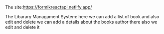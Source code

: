 The site:https://formikreactapi.netlify.app/

The Libarary Managament System:
here
  we can add a list of book and also edit and delete
  we can add a details about the books author there also we edit and delete it
  
